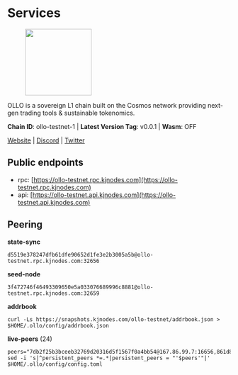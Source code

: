 # Services

<figure><img src="https://raw.githubusercontent.com/kj89/testnet_manuals/main/pingpub/logos/ollo.png" width="150" alt=""><figcaption></figcaption></figure>

OLLO is a sovereign L1 chain built on the Cosmos network providing  next-gen trading tools & sustainable tokenomics.

**Chain ID**: ollo-testnet-1 | **Latest Version Tag**: v0.0.1 | **Wasm**: OFF

[Website](https://www.ollostation.zone) | [Discord](https://discord.com/invite/GxBqZ9mSSm) | [Twitter](https://twitter.com/OLLOStation)


## Public endpoints

* rpc: [https://ollo-testnet.rpc.kjnodes.com](https://ollo-testnet.rpc.kjnodes.com)
* api: [https://ollo-testnet.api.kjnodes.com](https://ollo-testnet.api.kjnodes.com)

## Peering

**state-sync**

```
d5519e378247dfb61dfe90652d1fe3e2b3005a5b@ollo-testnet.rpc.kjnodes.com:32656
```

**seed-node**

```
3f472746f46493309650e5a033076689996c8881@ollo-testnet.rpc.kjnodes.com:32659
```

**addrbook**
```
curl -Ls https://snapshots.kjnodes.com/ollo-testnet/addrbook.json > $HOME/.ollo/config/addrbook.json
```

**live-peers** (24)
```
peers="7db2f25b3bceeb32769d20316d5f1567f0a4bb54@167.86.99.7:16656,861d8791ee3912589a825278b28170f8c523dab0@45.147.199.129:26656,412da32e046360f7e5168a89f80172ad093b17d9@65.109.37.58:17656,d6c305ccde3e850ac34228e41952508e48bfa86c@65.21.62.84:26656,15bcdea616c717eb4356e125d4f631aaa596dfd5@65.108.77.106:26929,d5519e378247dfb61dfe90652d1fe3e2b3005a5b@65.109.68.190:32656,7dc63d58dccf6777206d5cdbc1ec1b9ba5221bd5@65.108.97.58:15656,2a8f0fada8b8b71b8154cf30ce44aebea1b5fe3d@146.59.116.136:26656,da8d3ca8e1c147f0037b1c43ad3de7174f5ec1b7@209.145.59.224:26656,8c4a28db4a9f4a37725d504d6f87fb5e1aee0266@49.12.216.13:46656,d4696aba0fbb58a31b2736819ddecf699d787edb@38.242.159.61:26656,90c1f1775c36690b04bccc08ef942add99826358@38.242.212.52:32656,c0b03cf21640b12d78f6b4b50d7505d05d37f055@95.217.230.54:26656,45c6c9060c390a068cf1d6c1d9999af196b961ef@65.21.78.153:30656,a553ae4af55d127300dd707a46e715b47a82610a@65.21.131.215:26626,84d57c8b3b4c07acc97e922cd17b8fc6dfa79a3b@142.132.152.46:26656,42beefd08b5f8580177d1506220db3a548090262@65.108.195.29:26116,5c2a752c9b1952dbed075c56c600c3a79b58c395@195.3.220.135:27006,b1fe199b7ac2a7714c5d21524bb87810a2be94fb@135.181.178.53:32656,74e60a35557efc793edb10667c3fff979ccbf49f@141.95.204.81:26656,4a1dce5e59374f85d45fdb49478658b03e3d2ef3@65.21.134.202:26626,dd577d8f2e997d7e70495640aff124ddb70d1a21@95.217.192.222:26656,98ea25336f87ebca4180c974e8b26aec55611ecb@173.212.226.128:32656,ad2b0a3dfdd52bb4de8624b6b378638815f8e64b@65.109.90.178:18156"
sed -i 's|^persistent_peers *=.*|persistent_peers = "'$peers'"|' $HOME/.ollo/config/config.toml
```
